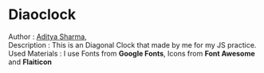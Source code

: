 # Diaoclock

Author : <a href="https://www.linkedin.com/in/aditya-sharma-b528642b4?utm_source=share&utm_campaign=share_via&utm_content=profile&utm_medium=android_app">Aditya Sharma</a>, <br/>
Description : This is an Diagonal Clock that made by me for my JS practice. <br/>
Used Materials : I use Fonts from <b>Google Fonts</b>, Icons from <b>Font Awesome</b> and <b>Flaiticon</b> <br/>
